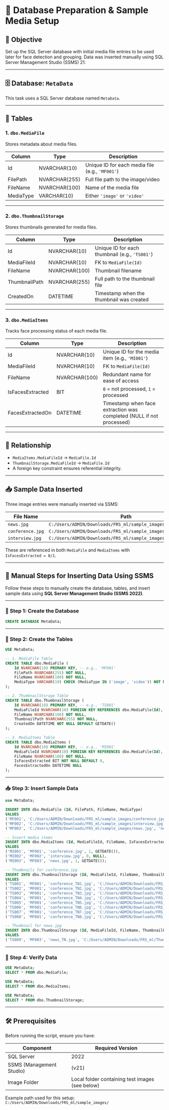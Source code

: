 # 🧠 Database Preparation & Sample Media Setup

## 📌 Objective

Set up the SQL Server database with initial media file entries to be used later for face detection and grouping. Data was inserted manually using SQL Server Management Studio (SSMS) 21.

---

## 🗄️ Database: `MetaData`

This task uses a SQL Server database named `MetaData`.

---

## 📁 Tables

### 1. `dbo.MediaFile`

Stores metadata about media files.

| Column      | Type           | Description                                      |
|-------------|----------------|--------------------------------------------------|
| Id          | NVARCHAR(10)   | Unique ID for each media file (e.g., `'MF001'`) |
| FilePath    | NVARCHAR(255)  | Full file path to the image/video               |
| FileName    | NVARCHAR(100)  | Name of the media file                          |
| MediaType   | VARCHAR(10)    | Either `'image'` or `'video'`                   |

---

### 2. `dbo.ThumbnailStorage`

Stores thumbnails generated for media files.

| Column        | Type           | Description                                      |
|---------------|----------------|--------------------------------------------------|
| Id            | NVARCHAR(10)   | Unique ID for each thumbnail (e.g., `'TS001'`)   |
| MediaFileId   | NVARCHAR(10)   | FK to `MediaFile(Id)`                            |
| FileName      | NVARCHAR(100)  | Thumbnail filename                               |
| ThumbnailPath | NVARCHAR(255)  | Full path to the thumbnail file                  |
| CreatedOn     | DATETIME       | Timestamp when the thumbnail was created         |

---

### 3. `dbo.MediaItems`

Tracks face processing status of each media file.

| Column            | Type           | Description                                                               |
|-------------------|----------------|---------------------------------------------------------------------------|
| Id                | NVARCHAR(10)   | Unique ID for the media item (e.g., `'MI001'`)                            |
| MediaFileId       | NVARCHAR(10)   | FK to `MediaFile(Id)`                                                     |
| FileName          | NVARCHAR(100)  | Redundant name for ease of access                                         |
| IsFacesExtracted  | BIT            | `0` = not processed, `1` = processed                                      |
| FacesExtractedOn  | DATETIME       | Timestamp when face extraction was completed (NULL if not processed)      |

---

## 🔗 Relationship

- `MediaItems.MediaFileId` → `MediaFile.Id`
- `ThumbnailStorage.MediaFileId` → `MediaFile.Id`
- A foreign key constraint ensures referential integrity.

---

## 📥 Sample Data Inserted

Three image entries were manually inserted via SSMS:

| File Name         | Path                                                                 |
|-------------------|----------------------------------------------------------------------|
| `news.jpg`        | `C:/Users/ADMIN/Downloads/FRS_ml/sample_images/news.jpg`            |
| `conference.jpg`  | `C:/Users/ADMIN/Downloads/FRS_ml/sample_images/conference.jpg`      |
| `interview.jpg`   | `C:/Users/ADMIN/Downloads/FRS_ml/sample_images/interview.jpg`       |

These are referenced in both `MediaFile` and `MediaItems` with `IsFacesExtracted = 0/1`.

---

## 🧾 Manual Steps for Inserting Data Using SSMS

Follow these steps to manually create the database, tables, and insert sample data using **SQL Server Management Studio (SSMS 2022)**.

---

### 🔧 Step 1: Create the Database

```sql
CREATE DATABASE MetaData;
```

---

### 🧱 Step 2: Create the Tables

```sql
USE MetaData;

-- 1. MediaFile Table
CREATE TABLE dbo.MediaFile (
    Id NVARCHAR(10) PRIMARY KEY, -- e.g., 'MF001'
    FilePath NVARCHAR(255) NOT NULL,
    FileName NVARCHAR(100) NOT NULL,
    MediaType VARCHAR(10) CHECK (MediaType IN ('image', 'video')) NOT NULL
);

-- 2. ThumbnailStorage Table
CREATE TABLE dbo.ThumbnailStorage (
    Id NVARCHAR(10) PRIMARY KEY, -- e.g., 'TS001'
    MediaFileId NVARCHAR(10) FOREIGN KEY REFERENCES dbo.MediaFile(Id),
    FileName NVARCHAR(100) NOT NULL,
    ThumbnailPath NVARCHAR(255) NOT NULL,
    CreatedOn DATETIME NOT NULL DEFAULT GETDATE()
);

-- 3. MediaItems Table
CREATE TABLE dbo.MediaItems (
    Id NVARCHAR(10) PRIMARY KEY, -- e.g., 'MI001'
    MediaFileId NVARCHAR(10) FOREIGN KEY REFERENCES dbo.MediaFile(Id),
    FileName NVARCHAR(100) NOT NULL,
    IsFacesExtracted BIT NOT NULL DEFAULT 0,
    FacesExtractedOn DATETIME NULL
);
```

---

### 📥 Step 3: Insert Sample Data

```sql
use MetaData;

INSERT INTO dbo.MediaFile (Id, FilePath, FileName, MediaType)
VALUES 
('MF001', 'C:/Users/ADMIN/Downloads/FRS_ml/sample_images/conference.jpg', 'conference.jpg', 'image'),
('MF002', 'C:/Users/ADMIN/Downloads/FRS_ml/sample_images/interview.jpg', 'interview.jpg', 'image'),
('MF003', 'C:/Users/ADMIN/Downloads/FRS_ml/sample_images/news.jpg', 'news.jpg', 'image');

-- Insert media items 
INSERT INTO dbo.MediaItems (Id, MediaFileId, FileName, IsFacesExtracted, FacesExtractedOn)
VALUES 
('MI001', 'MF001', 'conference.jpg', 1, GETDATE()),
('MI002', 'MF002', 'interview.jpg', 0, NULL),
('MI003', 'MF003', 'news.jpg', 1, GETDATE());

-- Thumbnails for conference.jpg
INSERT INTO dbo.ThumbnailStorage (Id, MediaFileId, FileName, ThumbnailPath)
VALUES
('TS001', 'MF001', 'conference_TN1.jpg', 'C:/Users/ADMIN/Downloads/FRS_ml/Thumbnails/conference_TN1.jpg'),
('TS002', 'MF001', 'conference_TN2.jpg', 'C:/Users/ADMIN/Downloads/FRS_ml/Thumbnails/conference_TN2.jpg'),
('TS003', 'MF001', 'conference_TN3.jpg', 'C:/Users/ADMIN/Downloads/FRS_ml/Thumbnails/conference_TN3.jpg'),
('TS004', 'MF001', 'conference_TN4.jpg', 'C:/Users/ADMIN/Downloads/FRS_ml/Thumbnails/conference_TN4.jpg'),
('TS005', 'MF001', 'conference_TN5.jpg', 'C:/Users/ADMIN/Downloads/FRS_ml/Thumbnails/conference_TN5.jpg'),
('TS006', 'MF001', 'conference_TN6.jpg', 'C:/Users/ADMIN/Downloads/FRS_ml/Thumbnails/conference_TN6.jpg'),
('TS007', 'MF001', 'conference_TN7.jpg', 'C:/Users/ADMIN/Downloads/FRS_ml/Thumbnails/conference_TN7.jpg'),
('TS008', 'MF001', 'conference_TN8.jpg', 'C:/Users/ADMIN/Downloads/FRS_ml/Thumbnails/conference_TN8.jpg');

-- Thumbnail for news.jpg
INSERT INTO dbo.ThumbnailStorage (Id, MediaFileId, FileName, ThumbnailPath)
VALUES
('TS009', 'MF003', 'news_TN.jpg', 'C:/Users/ADMIN/Downloads/FRS_ml/Thumbnails/news_TN.jpg');
```

---

### 🔎 Step 4: Verify Data
```sql
USE MetaData;
SELECT * FROM dbo.MediaFile;
```

```sql
USE MetaData;
SELECT * FROM dbo.MediaItems;
```

```sql
USE MetaData;
SELECT * FROM dbo.ThumbnailStorage;
```

---
## 🛠️ Prerequisites

Before running the script, ensure you have:

| Component           | Required Version |
|---------------------|------------------|
| SQL Server          | 2022    |
| SSMS (Management Studio) | (v21)       |
| Image Folder        | Local folder containing test images (see below) |

Example path used for this setup:
`C:/Users/ADMIN/Downloads/FRS_ml/sample_images/`
